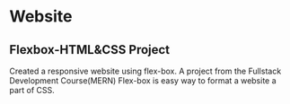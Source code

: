 # Website
## Flexbox-HTML&CSS Project

Created a responsive website using flex-box. A project from the Fullstack Development Course(MERN)
Flex-box is easy way to format a website a part of CSS.
